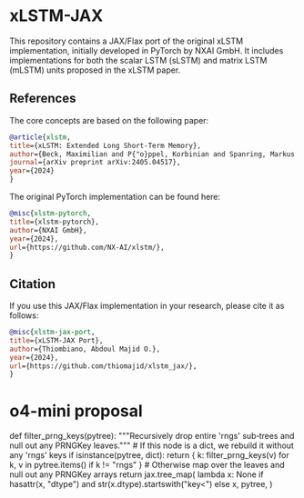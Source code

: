 # xLSTM-JAX

This repository contains a JAX/Flax port of the original xLSTM implementation, initially developed in PyTorch by NXAI GmbH. It includes implementations for both the scalar LSTM (sLSTM) and matrix LSTM (mLSTM) units proposed in the xLSTM paper.

## References

The core concepts are based on the following paper:

```bibtex
@article{xlstm,
title={xLSTM: Extended Long Short-Term Memory},
author={Beck, Maximilian and P{"o}ppel, Korbinian and Spanring, Markus and Auer, Andreas and Prudnikova, Oleksandra and Kopp, Michael and Klambauer, G{"u}nter and Brandstetter, Johannes and Hochreiter, Sepp},
journal={arXiv preprint arXiv:2405.04517},
year={2024}
}
```

The original PyTorch implementation can be found here:

```bibtex
@misc{xlstm-pytorch,
title={xlstm-pytorch},
author={NXAI GmbH},
year={2024},
url={https://github.com/NX-AI/xlstm/},
}
```

## Citation

If you use this JAX/Flax implementation in your research, please cite it as follows:

```bibtex
@misc{xlstm-jax-port,
title={xLSTM-JAX Port},
author={Thiombiano, Abdoul Majid O.},
year={2024},
url={https://github.com/thiomajid/xlstm_jax/},
}
```

# o4-mini proposal

def filter_prng_keys(pytree):
"""Recursively drop entire 'rngs' sub‑trees and null out any PRNGKey leaves.""" # If this node is a dict, we rebuild it without any 'rngs' keys
if isinstance(pytree, dict):
return {
k: filter_prng_keys(v)
for k, v in pytree.items()
if k != "rngs"
} # Otherwise map over the leaves and null out any PRNGKey arrays
return jax.tree_map(
lambda x: None
if hasattr(x, "dtype") and str(x.dtype).startswith("key<")
else x,
pytree,
)
